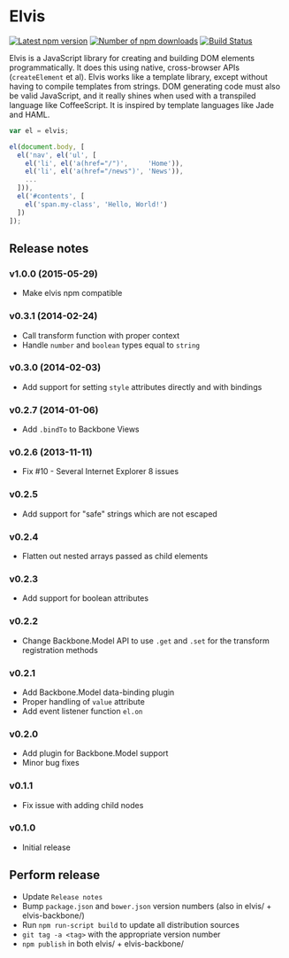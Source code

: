 # Elvis

[![Latest npm version](https://img.shields.io/npm/v/elvis.svg?style=flat)](https://www.npmjs.org/package/elvis)
[![Number of npm downloads](https://img.shields.io/npm/dm/elvis.svg?style=flat)](https://www.npmjs.org/package/elvis)
[![Build Status](https://img.shields.io/travis/myme/elvis.svg?style=flat)](https://travis-ci.org/myme/elvis)

Elvis is a JavaScript library for creating and building DOM elements programmatically. It does this using native, cross-browser APIs (`createElement` et al). Elvis works like a template library, except without having to compile templates from strings. DOM generating code must also be valid JavaScript, and it really shines when used with a transpiled language like CoffeeScript. It is inspired by template languages like Jade and HAML.

```javascript
var el = elvis;

el(document.body, [
  el('nav', el('ul', [
    el('li', el('a(href="/")',     'Home')),
    el('li', el('a(href="/news")', 'News')),
    ...
  ])),
  el('#contents', [
    el('span.my-class', 'Hello, World!')
  ])
]);
```

## Release notes

### v1.0.0 (2015-05-29)

 * Make elvis npm compatible

### v0.3.1 (2014-02-24)

 * Call transform function with proper context
 * Handle `number` and `boolean` types equal to `string`

### v0.3.0 (2014-02-03)

 * Add support for setting `style` attributes directly and with bindings

### v0.2.7 (2014-01-06)

 * Add `.bindTo` to Backbone Views

### v0.2.6 (2013-11-11)

 * Fix #10 - Several Internet Explorer 8 issues

### v0.2.5

 * Add support for "safe" strings which are not escaped

### v0.2.4

 * Flatten out nested arrays passed as child elements

### v0.2.3

 * Add support for boolean attributes

### v0.2.2

 * Change Backbone.Model API to use `.get` and `.set` for the transform
   registration methods

### v0.2.1

 * Add Backbone.Model data-binding plugin
 * Proper handling of `value` attribute
 * Add event listener function `el.on`

### v0.2.0

 * Add plugin for Backbone.Model support
 * Minor bug fixes

### v0.1.1

 * Fix issue with adding child nodes

### v0.1.0

 * Initial release

## Perform release

 * Update `Release notes`
 * Bump `package.json` and `bower.json` version numbers (also in elvis/ + elvis-backbone/)
 * Run `npm run-script build` to update all distribution sources
 * `git tag -a <tag>` with the appropriate version number
 * `npm publish` in both elvis/ + elvis-backbone/
